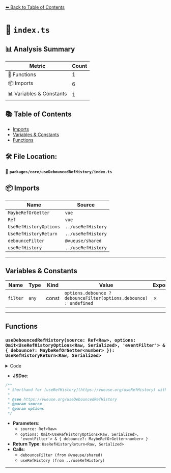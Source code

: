 [⬅️ Back to Table of Contents](../../../index.md)

# 📄 `index.ts`

## 📊 Analysis Summary

| Metric | Count |
|--------|-------|
| 🔧 Functions | 1 |
| 📦 Imports | 6 |
| 📊 Variables & Constants | 1 |

## 📚 Table of Contents

- [Imports](#imports)
- [Variables & Constants](#variables-constants)
- [Functions](#functions)

## 🛠️ File Location:
📂 **`packages/core/useDebouncedRefHistory/index.ts`**

## 📦 Imports

| Name | Source |
|------|--------|
| `MaybeRefOrGetter` | `vue` |
| `Ref` | `vue` |
| `UseRefHistoryOptions` | `../useRefHistory` |
| `UseRefHistoryReturn` | `../useRefHistory` |
| `debounceFilter` | `@vueuse/shared` |
| `useRefHistory` | `../useRefHistory` |


---

## Variables & Constants

| Name | Type | Kind | Value | Exported |
|------|------|------|-------|----------|
| `filter` | `any` | const | `options.debounce ? debounceFilter(options.debounce) : undefined` | ✗ |


---

## Functions

### `useDebouncedRefHistory(source: Ref<Raw>, options: Omit<UseRefHistoryOptions<Raw, Serialized>, 'eventFilter'> & { debounce?: MaybeRefOrGetter<number> }): UseRefHistoryReturn<Raw, Serialized>`

<details><summary>Code</summary>

```ts
export function useDebouncedRefHistory<Raw, Serialized = Raw>(
  source: Ref<Raw>,
  options: Omit<UseRefHistoryOptions<Raw, Serialized>, 'eventFilter'> & { debounce?: MaybeRefOrGetter<number> } = {},
): UseRefHistoryReturn<Raw, Serialized> {
  const filter = options.debounce ? debounceFilter(options.debounce) : undefined
  const history = useRefHistory(source, { ...options, eventFilter: filter })

  return {
    ...history,
  }
}
```
</details>

- **JSDoc**:
```ts
/**
 * Shorthand for [useRefHistory](https://vueuse.org/useRefHistory) with debounce filter.
 *
 * @see https://vueuse.org/useDebouncedRefHistory
 * @param source
 * @param options
 */
```

- **Parameters**:
  - `source: Ref<Raw>`
  - `options: Omit<UseRefHistoryOptions<Raw, Serialized>, 'eventFilter'> & { debounce?: MaybeRefOrGetter<number> }`
- **Return Type**: `UseRefHistoryReturn<Raw, Serialized>`
- **Calls**:
  - `debounceFilter (from @vueuse/shared)`
  - `useRefHistory (from ../useRefHistory)`

---